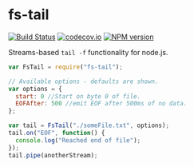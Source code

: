 # fs-tail
[![Build Status](https://travis-ci.org/classdojo/fs-tail.svg?branch=master)](https://travis-ci.org/classdojo/fs-tail)
[![codecov.io](https://codecov.io/github/classdojo/fs-tail/coverage.svg?branch=master)](https://codecov.io/github/classdojo/fs-tail?branch=master)
[![NPM version](https://badge.fury.io/js/fs-tail.png)](http://badge.fury.io/js/fs-tail)

Streams-based ```tail -f``` functionality for node.js.

```javascript
var FsTail = require("fs-tail");

// Available options - defaults are shown.
var options = {
  start: 0 //Start on byte 0 of file.
  EOFAfter: 500 //emit EOF after 500ms of no data.
};

var tail = FsTail("./someFile.txt", options);
tail.on("EOF", function() {
  console.log("Reached end of file");
});
tail.pipe(anotherStream);
```
